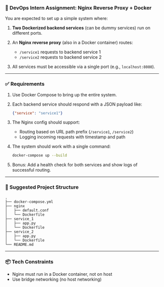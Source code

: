 ### 🧪 **DevOps Intern Assignment: Nginx Reverse Proxy + Docker**

You are expected to set up a simple system where:

1. **Two Dockerized backend services** (can be dummy services) run on different ports.
2. An **Nginx reverse proxy** (also in a Docker container) routes:

   * `/service1` requests to backend service 1
   * `/service2` requests to backend service 2
3. All services must be accessible via a single port (e.g., `localhost:8080`).

---

### ✅ **Requirements**

1. Use Docker Compose to bring up the entire system.
2. Each backend service should respond with a JSON payload like:

   ```json
   {"service": "service1"}
   ```
3. The Nginx config should support:

   * Routing based on URL path prefix (`/service1`, `/service2`)
   * Logging incoming requests with timestamp and path
4. The system should work with a single command:

   ```bash
   docker-compose up --build
   ```
5. Bonus: Add a health check for both services and show logs of successful routing.

---

### 📁 Suggested Project Structure

```
.
├── docker-compose.yml
├── nginx
│   ├── default.conf
│   └── Dockerfile
├── service_1
│   ├── app.py
│   └── Dockerfile
├── service_2
│   ├── app.py
│   └── Dockerfile
└── README.md
```

---

### 📦 Tech Constraints

* Nginx must run in a Docker container, not on host
* Use bridge networking (no host networking)








